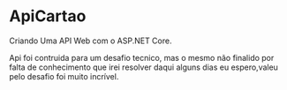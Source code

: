 # ApiCartao
Criando Uma API Web com o ASP.NET Core.

Api foi contruida para um desafio tecnico, mas o mesmo não finalido por falta de conhecimento que irei resolver daqui alguns dias eu espero,valeu pelo desafio foi muito incrível.
